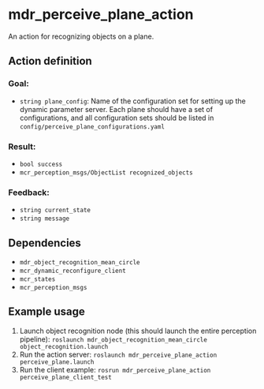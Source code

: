 # mdr_perceive_plane_action

An action for recognizing objects on a plane.

## Action definition

### Goal:

* ``string plane_config``: Name of the configuration set for setting up the dynamic parameter
server. Each plane should have a set of configurations, and all configuration sets
should be listed in ``config/perceive_plane_configurations.yaml``

### Result:

* ``bool success``
* ``mcr_perception_msgs/ObjectList recognized_objects``

### Feedback:

* ``string current_state``
* ``string message``

## Dependencies

* ``mdr_object_recognition_mean_circle``
* ``mcr_dynamic_reconfigure_client``
* ``mcr_states``
* ``mcr_perception_msgs``

## Example usage

1. Launch object recognition node (this should launch the entire perception pipeline): ``roslaunch mdr_object_recognition_mean_circle object_recognition.launch``
2. Run the action server: ``roslaunch mdr_perceive_plane_action perceive_plane.launch``
3. Run the client example: ``rosrun mdr_perceive_plane_action perceive_plane_client_test``
